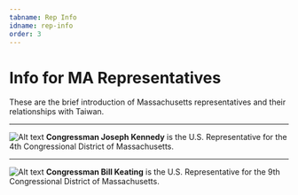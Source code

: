 ```yaml
---
tabname: Rep Info
idname: rep-info
order: 3
---
```


Info for MA Representatives
===========================

These are the brief introduction of Massachusetts representatives and their relationships with Taiwan.
<br/>

<clear/> <hr/>

![Alt text]({{site.baseurl}}/img/portraits/kennedy.jpg) **Congressman Joseph Kennedy** is the U.S. Representative for the 4th Congressional District of Massachusetts.


<clear/> <hr/>

![Alt text]({{site.baseurl}}/img/portraits/keating.jpg) **Congressman Bill Keating** is the U.S. Representative for the 9th Congressional District of Massachusetts.
